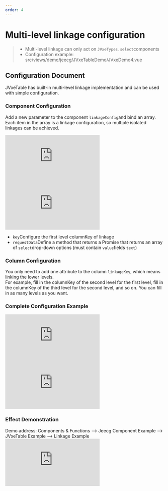 ```yaml
---
order: 4
---
```


# Multi-level linkage configuration

> - Multi-level linkage can only act on `JVxeTypes.select`components
> - Configuration example: src/views/demo/jeecg/JVxeTableDemo/JVxeDemo4.vue

## Configuration Document

JVxeTable has built-in multi-level linkage implementation and can be used with simple configuration.

### Component Configuration

Add a new parameter to the component `linkageConfig`and bind an array. Each item in the array is a linkage configuration, so multiple isolated linkages can be achieved.

![](https://lfs.k.topthink.com/lfs/0b15c2a206d4483bce9c5bd80add7bf09fe00f9a5158c3141c6a04a11ae2c424.dat)  
![](https://lfs.k.topthink.com/lfs/1d2976bb3157cb44cea86bf1b9ff6b1a87023f50fb371ac43ac90baec50dc37b.dat)

- `key`Configure the first level columnKey of linkage
- `requestData`Define a method that returns a Promise that returns an array of `select`drop-down options (must contain `value`fields `text`)

### Column Configuration

You only need to add one attribute to the column `linkageKey`, which means linking the lower levels.  
For example, fill in the columnKey of the second level for the first level, fill in the columnKey of the third level for the second level, and so on. You can fill in as many levels as you want.

### Complete Configuration Example

![](https://lfs.k.topthink.com/lfs/07c232442d77baaadb5b31f0b63039f8cde2e04c7a700efcd21eac1c59de9e9c.dat)  
![](https://lfs.k.topthink.com/lfs/f51ee65ebf3f5341aafe5eab9d79ebff448829d72aec4e223c4d4b2de1071b65.dat)

### Effect Demonstration

Demo address: Components & Functions --> Jeecg Component Example --> JVxeTable Example --> Linkage Example  
![](https://lfs.k.topthink.com/lfs/b01b36da8a615b360738fbc5f5c46fb1ca55bf1985444960546b690dbaf5b859.dat)
